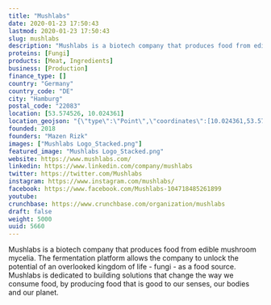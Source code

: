 ```yaml
---
title: "Mushlabs"
date: 2020-01-23 17:50:43
lastmod: 2020-01-23 17:50:43
slug: mushlabs
description: "Mushlabs is a biotech company that produces food from edible mushroom mycelia. The fermentation platform allows the company to unlock the potential of an overlooked kingdom of life - fungi - as a food source. Mushlabs is dedicated to building solutions that change the way we consume food, by producing food that is good to our senses, our bodies and our planet."
proteins: [Fungi]
products: [Meat, Ingredients]
business: [Production]
finance_type: []
country: "Germany"
country_code: "DE"
city: "Hamburg"
postal_code: "22083"
location: [53.574526, 10.024361]
location_geojson: "{\"type\":\"Point\",\"coordinates\":[10.024361,53.574526]}"
founded: 2018
founders: "Mazen Rizk"
images: ["Mushlabs Logo_Stacked.png"]
featured_image: "Mushlabs Logo_Stacked.png"
website: https://www.mushlabs.com/
linkedin: https://www.linkedin.com/company/mushlabs
twitter: https://twitter.com/Mushlabs
instagram: https://www.instagram.com/mushlabs/
facebook: https://www.facebook.com/Mushlabs-104718485261899
youtube: 
crunchbase: https://www.crunchbase.com/organization/mushlabs
draft: false
weight: 5000
uuid: 5660
---
```

Mushlabs is a biotech company that produces food from edible mushroom mycelia. The fermentation platform allows the company to unlock the potential of an overlooked kingdom of life - fungi - as a food source. Mushlabs is dedicated to building solutions that change the way we consume food, by producing food that is good to our senses, our bodies and our planet.
